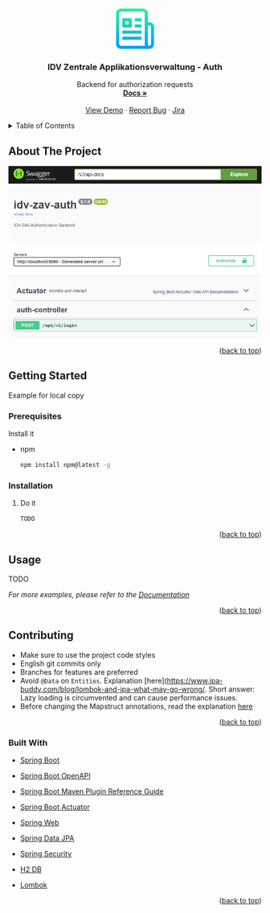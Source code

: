 <a name="readme-top"></a>

<!-- PROJECT LOGO -->
<br />
<div align="center">
  <a href="https://github.com/github_username/repo_name">
    <img src="doc/image/logo.png" alt="Logo" width="80" height="80">
  </a>

<h3 align="center">IDV Zentrale Applikationsverwaltung - Auth</h3>

  <p align="center">
    Backend for authorization requests
    <br />
    <a href=""><strong>Docs »</strong></a>
    <br />
    <br />
    <a href="">View Demo</a>
    ·
    <a href="">Report Bug</a>
    ·
    <a href="">Jira</a>
  </p>
</div>


<!-- TABLE OF CONTENTS -->
<details>
<summary>Table of Contents</summary>

- [About The Project](#about-the-project)
- [Getting Started](#getting-started)
  - [Prerequisites](#prerequisites)
  - [Installation](#installation)
- [Usage](#usage)
- [Contributing](#contributing)
  - [Built With](#built-with)

</details>



<!-- ABOUT THE PROJECT -->

## About The Project

[![Product Name Screen Shot][product-screenshot]](https://example.com)

<p align="right">(<a href="#readme-top">back to top</a>)</p>


<!-- GETTING STARTED -->

## Getting Started

Example for local copy

### Prerequisites

Install it

* npm
  ```sh
  npm install npm@latest -g
  ```

### Installation


1. Do it
   ```bash
   TODO
   ```

<p align="right">(<a href="#readme-top">back to top</a>)</p>


<!-- USAGE EXAMPLES -->

## Usage

TODO

_For more examples, please refer to the [Documentation]()_

<p align="right">(<a href="#readme-top">back to top</a>)</p>


<!-- CONTRIBUTING -->

## Contributing

- Make sure to use the project code styles
- English git commits only
- Branches for features are preferred
- Avoid `@Data` on `Entities`. Explanation [here](https://www.jpa-buddy.com/blog/lombok-and-jpa-what-may-go-wrong/. Short answer: Lazy loading is circumvented and can cause performance issues.
- Before changing the Mapstruct annotations, read the explanation [here](./doc/Mapstruct.md)

<p align="right">(<a href="#readme-top">back to top</a>)</p>


### Built With

* [Spring Boot](https://spring.io/projects/spring-boot)
* [Spring Boot OpenAPI](https://springdoc.org/)
* [Spring Boot Maven Plugin Reference Guide](https://docs.spring.io/spring-boot/docs/2.7.4/maven-plugin/reference/html/)
* [Spring Boot Actuator](https://docs.spring.io/spring-boot/docs/2.7.4/reference/htmlsingle/#actuator)
* [Spring Web](https://docs.spring.io/spring-boot/docs/2.7.4/reference/htmlsingle/#web)
* [Spring Data JPA](https://docs.spring.io/spring-boot/docs/2.7.4/reference/htmlsingle/#data.sql.jpa-and-spring-data)
* [Spring Security](https://docs.spring.io/spring-boot/docs/2.7.4/reference/htmlsingle/#web.security)


* [H2 DB](https://www.h2database.com/html/main.html)
* [Lombok](https://projectlombok.org/)


<p align="right">(<a href="#readme-top">back to top</a>)</p>

<!-- MARKDOWN LINKS & IMAGES -->
<!-- https://www.markdownguide.org/basic-syntax/#reference-style-links -->

[product-screenshot]: /doc/image/screenshot.png